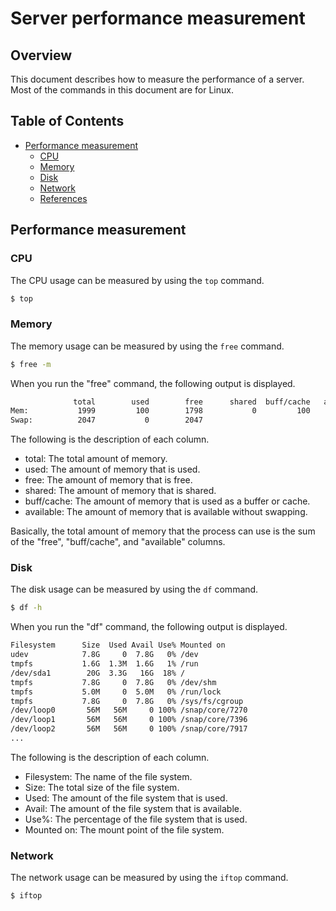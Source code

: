 # Server performance measurement

## Overview

This document describes how to measure the performance of a server. Most of the commands in this document are for Linux.

## Table of Contents

- [Performance measurement](#performance-measurement)
    * [CPU](#cpu)
    * [Memory](#memory)
    * [Disk](#disk)
    * [Network](#network)
    * [References](#references)

## Performance measurement

### CPU

The CPU usage can be measured by using the `top` command.

```bash
$ top
```

### Memory

The memory usage can be measured by using the `free` command.

```bash
$ free -m
```

When you run the "free" command, the following output is displayed.

```bash
              total        used        free      shared  buff/cache   available
Mem:           1999         100        1798           0         100        1898
Swap:          2047           0        2047
```

The following is the description of each column.

- total: The total amount of memory.
- used: The amount of memory that is used.
- free: The amount of memory that is free.
- shared: The amount of memory that is shared.
- buff/cache: The amount of memory that is used as a buffer or cache.
- available: The amount of memory that is available without swapping.

Basically, the total amount of memory that the process can use is the sum of the "free", "buff/cache", and "available" columns.

### Disk

The disk usage can be measured by using the `df` command.

```bash
$ df -h
```

When you run the "df" command, the following output is displayed.

```bash
Filesystem      Size  Used Avail Use% Mounted on
udev            7.8G     0  7.8G   0% /dev
tmpfs           1.6G  1.3M  1.6G   1% /run
/dev/sda1        20G  3.3G   16G  18% /
tmpfs           7.8G     0  7.8G   0% /dev/shm
tmpfs           5.0M     0  5.0M   0% /run/lock
tmpfs           7.8G     0  7.8G   0% /sys/fs/cgroup
/dev/loop0       56M   56M     0 100% /snap/core/7270
/dev/loop1       56M   56M     0 100% /snap/core/7396
/dev/loop2       56M   56M     0 100% /snap/core/7917
...
```

The following is the description of each column.

- Filesystem: The name of the file system.
- Size: The total size of the file system.
- Used: The amount of the file system that is used.
- Avail: The amount of the file system that is available.
- Use%: The percentage of the file system that is used.
- Mounted on: The mount point of the file system.

### Network

The network usage can be measured by using the `iftop` command.

```bash
$ iftop
```
